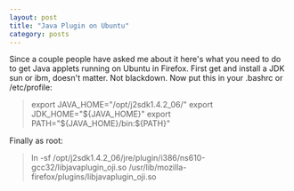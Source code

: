 ```yaml
---
layout: post
title: "Java Plugin on Ubuntu"
category: posts
---
```

<p>Since a couple people have asked me about it here's what you need to do to get Java applets running on Ubuntu in Firefox. First get and install a JDK sun or ibm, doesn't matter. Not blackdown. Now put this in your .bashrc or /etc/profile:</p>
<blockquote>
    export JAVA_HOME="/opt/j2sdk1.4.2_06/"
    export JDK_HOME="${JAVA_HOME}"
    export PATH="${JAVA_HOME}/bin:${PATH}"
</blockquote>

<p>Finally as root:</p>
<blockquote>
    ln -sf /opt/j2sdk1.4.2_06/jre/plugin/i386/ns610-gcc32/libjavaplugin_oji.so /usr/lib/mozilla-firefox/plugins/libjavaplugin_oji.so
</blockquote>
